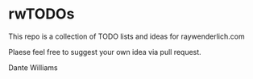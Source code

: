 # rwTODOs

This repo is a collection of TODO lists and ideas for raywenderlich.com

Plaese feel free to suggest your own idea via pull request.



Dante Williams 
